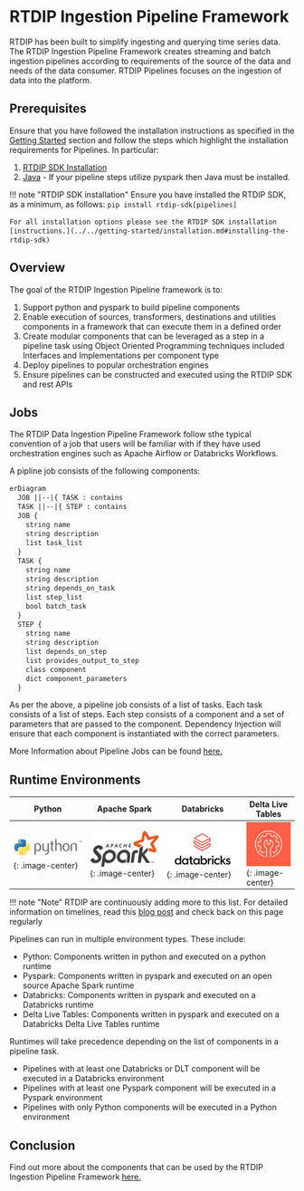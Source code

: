 # RTDIP Ingestion Pipeline Framework

RTDIP has been built to simplify ingesting and querying time series data. The RTDIP Ingestion Pipeline Framework creates streaming and batch ingestion pipelines according to requirements of the source of the data and needs of the data consumer. RTDIP Pipelines focuses on the ingestion of data into the platform.

## Prerequisites

Ensure that you have followed the installation instructions as specified in the [Getting Started](../../getting-started/installation.md) section and follow the steps which highlight the installation requirements for Pipelines. In particular:

1. [RTDIP SDK Installation](../../getting-started/installation.md#installing-the-rtdip-sdk)
1. [Java](../../getting-started/installation.md#java) - If your pipeline steps utilize pyspark then Java must be installed.

!!! note "RTDIP SDK installation"
    Ensure you have installed the RTDIP SDK, as a minimum, as follows:
    ```
    pip install rtdip-sdk[pipelines]
    ```

    For all installation options please see the RTDIP SDK installation [instructions.](../../getting-started/installation.md#installing-the-rtdip-sdk)

## Overview

The goal of the RTDIP Ingestion Pipeline framework is to:

1. Support python and pyspark to build pipeline components
1. Enable execution of sources, transformers, destinations and utilities components in a framework that can execute them in a defined order
1. Create modular components that can be leveraged as a step in a pipeline task using Object Oriented Programming techniques included Interfaces and Implementations per component type
1. Deploy pipelines to popular orchestration engines
1. Ensure pipelines can be constructed and executed using the RTDIP SDK and rest APIs

## Jobs

The RTDIP Data Ingestion Pipeline Framework follow sthe typical convention of a job that users will be familiar with if they have used orchestration engines such as Apache Airflow or Databricks Workflows.

A pipline job consists of the following components:

``` mermaid
erDiagram
  JOB ||--|{ TASK : contains
  TASK ||--|{ STEP : contains
  JOB {
    string name
    string description
    list task_list
  }
  TASK {
    string name
    string description
    string depends_on_task
    list step_list
    bool batch_task
  }
  STEP {
    string name
    string description
    list depends_on_step
    list provides_output_to_step
    class component
    dict component_parameters
  }
```

As per the above, a pipeline job consists of a list of tasks. Each task consists of a list of steps. Each step consists of a component and a set of parameters that are passed to the component. Dependency Injection will ensure that each component is instantiated with the correct parameters. 

More Information about Pipeline Jobs can be found [here.](jobs.md)

## Runtime Environments

|Python|Apache Spark|Databricks|Delta Live Tables|
|---------------------------|----------------------|--------------------------------------------------|-------|
|![python](images/python.png){: .image-center}|![pyspark](images/apachespark.png){: .image-center}|![databricks](images/databricks_horizontal.png){: .image-center}|![delta](images/dlt.svg){: .image-center}

!!! note "Note"
    </b>RTDIP are continuously adding more to this list. For detailed information on timelines, read this [blog post](../../blog/rtdip_ingestion_pipelines.md) and check back on this page regularly<br />

Pipelines can run in multiple environment types. These include:

- Python: Components written in python and executed on a python runtime
- Pyspark: Components written in pyspark and executed on an open source Apache Spark runtime
- Databricks: Components written in pyspark and executed on a Databricks runtime
- Delta Live Tables: Components written in pyspark and executed on a Databricks Delta Live Tables runtime

Runtimes will take precedence depending on the list of components in a pipeline task.

- Pipelines with at least one Databricks or DLT component will be executed in a Databricks environment
- Pipelines with at least one Pyspark component will be executed in a Pyspark environment
- Pipelines with only Python components will be executed in a Python environment

## Conclusion

Find out more about the components that can be used by the RTDIP Ingestion Pipeline Framework [here.](components.md)